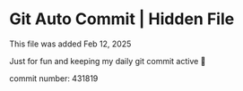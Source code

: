 # Git Auto Commit | Hidden File

This file was added Feb 12, 2025

Just for fun and keeping my daily git commit active 🤪

commit number: 431819
